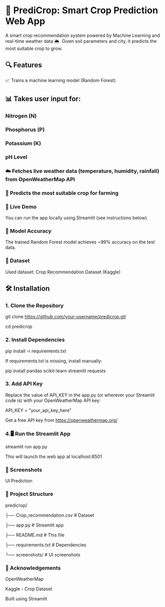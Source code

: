 # 🌾 PrediCrop: Smart Crop Prediction Web App
A smart crop recommendation system powered by Machine Learning and real-time weather data 🌦️. Given soil parameters and city, it predicts the most suitable crop to grow.


## 🔍 Features
📈 Trains a machine learning model (Random Forest)

## 📊 Takes user input for:

### Nitrogen (N)

### Phosphorus (P)

### Potassium (K)

### pH Level

### ☁️ Fetches live weather data (temperature, humidity, rainfall) from OpenWeatherMap API

### 🌱 Predicts the most suitable crop for farming

### 🚀 Live Demo
You can run the app locally using Streamlit (see instructions below).

### 🧠 Model Accuracy
The trained Random Forest model achieves ~99% accuracy on the test data.

### 📁 Dataset
Used dataset: Crop Recommendation Dataset (Kaggle)

## 🛠️ Installation
### 1. Clone the Repository
git clone https://github.com/your-username/predicrop.git

cd predicrop

### 2. Install Dependencies
pip install -r requirements.txt

If requirements.txt is missing, install manually:

pip install pandas scikit-learn streamlit requests

### 3. Add API Key
Replace the value of API_KEY in the app.py (or wherever your Streamlit code is) with your OpenWeatherMap API key:

API_KEY = "your_api_key_here"

Get a free API key from https://openweathermap.org/

### 4.🖥️ Run the Streamlit App
streamlit run app.py

This will launch the web app at localhost:8501

### 📸 Screenshots
UI	Prediction

### 📂 Project Structure

predicrop/

├── Crop_recommendation.csv   # Dataset

├── app.py                    # Streamlit app

├── README.md                 # This file

├── requirements.txt          # Dependencies

└── screenshots/              # UI screenshots

### 🙌 Acknowledgements
OpenWeatherMap

Kaggle - Crop Dataset

Built using Streamlit

